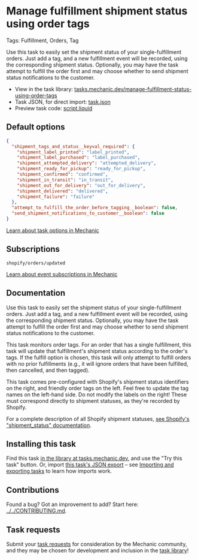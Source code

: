 # Manage fulfillment shipment status using order tags

Tags: Fulfillment, Orders, Tag

Use this task to easily set the shipment status of your single-fulfillment orders. Just add a tag, and a new fulfillment event will be recorded, using the corresponding shipment status. Optionally, you may have the task attempt to fulfill the order first and may choose whether to send shipment status notifications to the customer.

* View in the task library: [tasks.mechanic.dev/manage-fulfillment-status-using-order-tags](https://tasks.mechanic.dev/manage-fulfillment-status-using-order-tags)
* Task JSON, for direct import: [task.json](../../tasks/manage-fulfillment-status-using-order-tags.json)
* Preview task code: [script.liquid](./script.liquid)

## Default options

```json
{
  "shipment_tags_and_status__keyval_required": {
    "shipment_label_printed": "label_printed",
    "shipment_label_purchased": "label_purchased",
    "shipment_attempted_delivery": "attempted_delivery",
    "shipment_ready_for_pickup": "ready_for_pickup",
    "shipment_confirmed": "confirmed",
    "shipment_in_transit": "in_transit",
    "shipment_out_for_delivery": "out_for_delivery",
    "shipment_delivered": "delivered",
    "shipment_failure": "failure"
  },
  "attempt_to_fulfill_the_order_before_tagging__boolean": false,
  "send_shipment_notifications_to_customer__boolean": false
}
```

[Learn about task options in Mechanic](https://learn.mechanic.dev/core/tasks/options)

## Subscriptions

```liquid
shopify/orders/updated
```

[Learn about event subscriptions in Mechanic](https://learn.mechanic.dev/core/tasks/subscriptions)

## Documentation

Use this task to easily set the shipment status of your single-fulfillment orders. Just add a tag, and a new fulfillment event will be recorded, using the corresponding shipment status. Optionally, you may have the task attempt to fulfill the order first and may choose whether to send shipment status notifications to the customer.

This task monitors order tags. For an order that has a single fulfillment, this task will update that fulfillment's shipment status according to the order's tags. If the fulfill option is chosen, this task will only attempt to fulfill orders with no prior fulfillments (e.g., it will ignore orders that have been fulfilled, then cancelled, and then tagged).

This task comes pre-configured with Shopify's shipment status identifiers on the right, and friendly order tags on the left. Feel free to update the tag names on the left-hand side. Do not modify the labels on the right! These must correspond directly to shipment statuses, as they're recorded by Shopify.

For a complete description of all Shopify shipment statuses, [see Shopify's "shipment_status" documentation](https://shopify.dev/docs/admin-api/rest/reference/shipping-and-fulfillment/fulfillmentevent#status-property-2021-01).

## Installing this task

Find this task [in the library at tasks.mechanic.dev](https://tasks.mechanic.dev/manage-fulfillment-status-using-order-tags), and use the "Try this task" button. Or, import [this task's JSON export](../../tasks/manage-fulfillment-status-using-order-tags.json) – see [Importing and exporting tasks](https://learn.mechanic.dev/core/tasks/import-and-export) to learn how imports work.

## Contributions

Found a bug? Got an improvement to add? Start here: [../../CONTRIBUTING.md](../../CONTRIBUTING.md).

## Task requests

Submit your [task requests](https://mechanic.canny.io/task-requests) for consideration by the Mechanic community, and they may be chosen for development and inclusion in the [task library](https://tasks.mechanic.dev/)!
